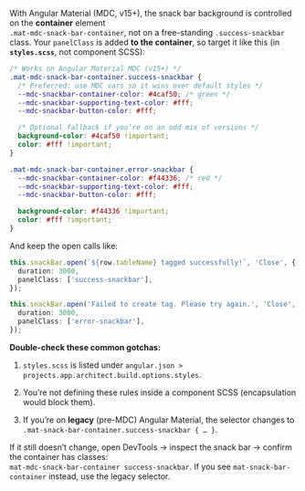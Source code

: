 


With Angular Material (MDC, v15+), the snack bar background is controlled on the **container** element  
`.mat-mdc-snack-bar-container`, not on a free-standing `.success-snackbar` class. Your `panelClass` is added **to the container**, so target it like this (in **`styles.scss`**, not component SCSS):

```scss
/* Works on Angular Material MDC (v15+) */
.mat-mdc-snack-bar-container.success-snackbar {
  /* Preferred: use MDC vars so it wins over default styles */
  --mdc-snackbar-container-color: #4caf50; /* green */
  --mdc-snackbar-supporting-text-color: #fff;
  --mdc-snackbar-button-color: #fff;

  /* Optional fallback if you’re on an odd mix of versions */
  background-color: #4caf50 !important;
  color: #fff !important;
}

.mat-mdc-snack-bar-container.error-snackbar {
  --mdc-snackbar-container-color: #f44336; /* red */
  --mdc-snackbar-supporting-text-color: #fff;
  --mdc-snackbar-button-color: #fff;

  background-color: #f44336 !important;
  color: #fff !important;
}
```

And keep the open calls like:

```ts
this.snackBar.open(`${row.tableName} tagged successfully!`, 'Close', {
  duration: 3000,
  panelClass: ['success-snackbar'],
});

this.snackBar.open('Failed to create tag. Please try again.', 'Close', {
  duration: 3000,
  panelClass: ['error-snackbar'],
});
```

**Double-check these common gotchas:**

1. `styles.scss` is listed under `angular.json > projects.app.architect.build.options.styles`.
    
2. You’re not defining these rules inside a component SCSS (encapsulation would block them).
    
3. If you’re on **legacy** (pre-MDC) Angular Material, the selector changes to  
    `.mat-snack-bar-container.success-snackbar { … }`.
    

If it still doesn’t change, open DevTools → inspect the snack bar → confirm the container has classes:  
`mat-mdc-snack-bar-container success-snackbar`. If you see `mat-snack-bar-container` instead, use the legacy selector.